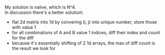 My solution is naiive, which is N^4.\
In discussion there's a better solution\
* flat 2d matrix into 1d by convering (i, j) into unique number, store those with value 1
* for all combinations of A and B value 1 indices, diff their index and count for the diff
* because it's essentially shifting of 2 1d arrays, the max of diff count is the result we look for
